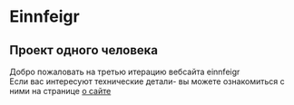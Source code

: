 # Einnfeigr
## Проект одного человека
Добро пожаловать на третью итерацию вебсайта einnfeigr  
Если вас интересуют технические детали- вы можете ознакомиться с ними на странице [о сайте](/about)